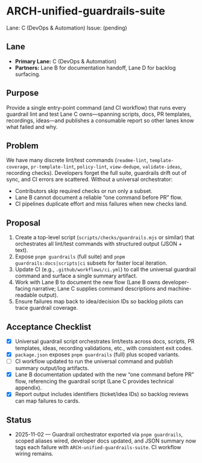 # ARCH-unified-guardrails-suite

Lane: C (DevOps & Automation)
Issue: (pending)

## Lane

- **Primary Lane:** C (DevOps & Automation)
- **Partners:** Lane B for documentation handoff, Lane D for backlog surfacing.

## Purpose

Provide a single entry-point command (and CI workflow) that runs every guardrail
lint and test Lane C owns—spanning scripts, docs, PR templates, recordings,
ideas—and publishes a consumable report so other lanes know what failed and why.

## Problem

We have many discrete lint/test commands (`readme-lint`, `template-coverage`,
`pr-template-lint`, `policy-lint`, `view-dedupe`, `validate-ideas`, recording
checks). Developers forget the full suite, guardrails drift out of sync, and CI
errors are scattered. Without a universal orchestrator:

- Contributors skip required checks or run only a subset.
- Lane B cannot document a reliable “one command before PR” flow.
- CI pipelines duplicate effort and miss failures when new checks land.

## Proposal

1. Create a top-level script (`scripts/checks/guardrails.mjs` or similar) that
   orchestrates all lint/test commands with structured output (JSON + text).
2. Expose `pnpm guardrails` (full suite) and `pnpm guardrails:docs|scripts|ci`
   subsets for faster local iteration.
3. Update CI (e.g., `.github/workflows/ci.yml`) to call the universal guardrail
   command and surface a single summary artifact.
4. Work with Lane B to document the new flow (Lane B owns developer-facing
   narrative; Lane C supplies command descriptions and machine-readable output).
5. Ensure failures map back to idea/decision IDs so backlog pilots can trace
   guardrail coverage.

## Acceptance Checklist

- [x] Universal guardrail script orchestrates lint/tests across docs, scripts,
      PR templates, ideas, recording validations, etc., with consistent exit codes.
- [x] `package.json` exposes `pnpm guardrails` (full) plus scoped variants.
- [ ] CI workflow updated to run the universal command and publish summary
      output/log artifacts.
- [x] Lane B documentation updated with the new “one command before PR” flow,
      referencing the guardrail script (Lane C provides technical appendix).
- [x] Report output includes identifiers (ticket/idea IDs) so backlog reviews can
      map failures to cards.

## Status

- 2025-11-02 — Guardrail orchestrator exported via `pnpm guardrails`, scoped aliases wired,
  developer docs updated, and JSON summary now tags each failure with
  `ARCH-unified-guardrails-suite`. CI workflow wiring remains.
